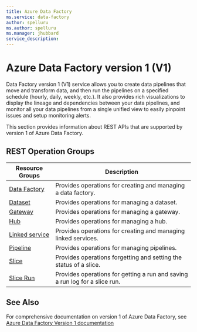 ```yaml
---
title: Azure Data Factory
ms.service: data-factory
author: spelluru
ms.author: spelluru
ms.manager: jhubbard
service_description: 
---
```



# Azure Data Factory version 1 (V1)
Data Factory version 1 (V1) service allows you to create data pipelines that move and transform data, and then run the pipelines on a specified schedule (hourly, daily, weekly, etc.). It also provides rich visualizations to display the lineage and dependencies between your data pipelines, and monitor all your data pipelines from a single unified view to easily pinpoint issues and setup monitoring alerts.

This section provides information about REST APIs that are supported by version 1 of Azure Data Factory. 

## REST Operation Groups

| Resource Groups                                 | Description                                                                 |
|-------------------------------------------------|-----------------------------------------------------------------------------|
| [Data Factory](v1/data-factory-data-factory.md)     | Provides operations for creating and managing a data factory.               |
| [Dataset](v1/data-factory-dataset.md)               | Provides operations for managing a dataset.                                 |
| [Gateway](v1/data-factory-gateway.md)               | Provides operations for managing a gateway.                                 |
| [Hub](v1/data-factory-hub.md)                       | Provides operations for managing a hub.                                     |
| [Linked service](v1/data-factory-linked-service.md) | Provides operations for creating and managing linked services.              |
| [Pipeline](v1/data-factory-pipeline.md)             | Provides operations for managing pipelines.                                 |
| [Slice](v1/data-factory-slice.md)                   | Provides operations forgetting and setting the status of a slice.           |
| [Slice Run](v1/data-factory-slice-run.md)           | Provides operations for getting a run and saving a run log for a slice run. |


## See Also
For comprehensive documentation on version 1 of Azure Data Factory, see [Azure Data Factory Version 1 documentation](https://azure.microsoft.com/documentation/services/data-factory/v1/data-factory-introduction/)
